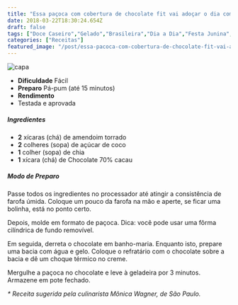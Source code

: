 ```yaml
---
title: "Essa paçoca com cobertura de chocolate fit vai adoçar o dia com poucas calorias"
date: 2018-03-22T18:30:24.654Z
draft: false
tags: ["Doce Caseiro","Gelado","Brasileira","Dia a Dia","Festa Junina","Festas","Especial Receitas de Festas Junina","Festa Junina","Sobremesa"]
categories: ["Receitas"]
featured_image: "/post/essa-pacoca-com-cobertura-de-chocolate-fit-vai-adocar-o-dia-com-poucas-calorias.472e62c6.jpg"
---
```


![capa](/post/essa-pacoca-com-cobertura-de-chocolate-fit-vai-adocar-o-dia-com-poucas-calorias.472e62c6.jpg)

*   **Dificuldade** Fácil
*   **Preparo** Pá-pum (até 15 minutos)
*   **Rendimento**
*   Testada e aprovada
    

##### Ingredientes

*   **2** xícaras (chá) de amendoim torrado
*   **2** colheres (sopa) de açúcar de coco
*   **1** colher (sopa) de chia
*   **1** xícara (chá) de Chocolate 70% cacau

##### Modo de Preparo

Passe todos os ingredientes no processador até atingir a consistência de farofa úmida. Coloque um pouco da farofa na mão e aperte, se ficar uma bolinha, está no ponto certo.

Depois, molde em formato de paçoca. Dica: você pode usar uma fôrma cilíndrica de fundo removível.

Em seguida, derreta o chocolate em banho-maria. Enquanto isto, prepare uma bacia com água e gelo. Coloque o refratário com o chocolate sobre a bacia e dê um choque térmico no creme.

Mergulhe a paçoca no chocolate e leve à geladeira por 3 minutos. Armazene em pote fechado.

_\* Receita sugerida pela culinarista Mônica Wagner, de São Paulo._
